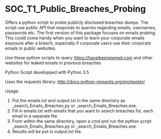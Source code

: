 # SOC_T1_Public_Breaches_Probing
Offers a python script to probe publicly disclosed breaches dumps. 
The script use public API that responds to queries regarding emails, usernames, passwords etc. 
The first version of this package focuses on emails probing.
This could come handy when you want to learn your corporate emails exposure after a breach, especially if corporate users use their
corporate emails in public websites.

Use these python scripts to query https://haveibeenpwned.com and other websites for leaked emails in previous breaches

Python Script developped with Python 3.5

Uses the requests library: http://docs.python-requests.org/en/master/

Usage:
1. Put the emails.txt and output.txt in the same directory as _search_Emails_Breaches.py or _search_Emails_Breaches.exe. 
2. Fill in emails.txt with emails that you want to search breaches for, each email in a separate file.
3. From within the same directory, open a cmd and run the python script _search_Emails_Breaches.py or _search_Emails_Breaches.exe.
4. Results will be put in output.txt file.
